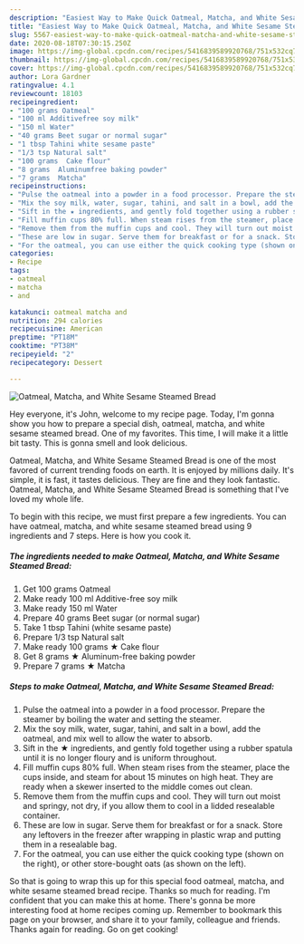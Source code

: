 ```yaml
---
description: "Easiest Way to Make Quick Oatmeal, Matcha, and White Sesame Steamed Bread"
title: "Easiest Way to Make Quick Oatmeal, Matcha, and White Sesame Steamed Bread"
slug: 5567-easiest-way-to-make-quick-oatmeal-matcha-and-white-sesame-steamed-bread
date: 2020-08-18T07:30:15.250Z
image: https://img-global.cpcdn.com/recipes/5416839589920768/751x532cq70/oatmeal-matcha-and-white-sesame-steamed-bread-recipe-main-photo.jpg
thumbnail: https://img-global.cpcdn.com/recipes/5416839589920768/751x532cq70/oatmeal-matcha-and-white-sesame-steamed-bread-recipe-main-photo.jpg
cover: https://img-global.cpcdn.com/recipes/5416839589920768/751x532cq70/oatmeal-matcha-and-white-sesame-steamed-bread-recipe-main-photo.jpg
author: Lora Gardner
ratingvalue: 4.1
reviewcount: 18103
recipeingredient:
- "100 grams Oatmeal"
- "100 ml Additivefree soy milk"
- "150 ml Water"
- "40 grams Beet sugar or normal sugar"
- "1 tbsp Tahini white sesame paste"
- "1/3 tsp Natural salt"
- "100 grams  Cake flour"
- "8 grams  Aluminumfree baking powder"
- "7 grams  Matcha"
recipeinstructions:
- "Pulse the oatmeal into a powder in a food processor. Prepare the steamer by boiling the water and setting the steamer."
- "Mix the soy milk, water, sugar, tahini, and salt in a bowl, add the oatmeal, and mix well to allow the water to absorb."
- "Sift in the ★ ingredients, and gently fold together using a rubber spatula until it is no longer floury and is uniform throughout."
- "Fill muffin cups 80% full. When steam rises from the steamer, place the cups inside, and steam for about 15 minutes on high heat. They are ready when a skewer inserted to the middle comes out clean."
- "Remove them from the muffin cups and cool. They will turn out moist and springy, not dry, if you allow them to cool in a lidded resealable container."
- "These are low in sugar. Serve them for breakfast or for a snack. Store any leftovers in the freezer after wrapping in plastic wrap and putting them in a resealable bag."
- "For the oatmeal, you can use either the quick cooking type (shown on the right), or other store-bought oats (as shown on the left)."
categories:
- Recipe
tags:
- oatmeal
- matcha
- and

katakunci: oatmeal matcha and 
nutrition: 294 calories
recipecuisine: American
preptime: "PT18M"
cooktime: "PT38M"
recipeyield: "2"
recipecategory: Dessert

---
```



![Oatmeal, Matcha, and White Sesame Steamed Bread](https://img-global.cpcdn.com/recipes/5416839589920768/751x532cq70/oatmeal-matcha-and-white-sesame-steamed-bread-recipe-main-photo.jpg)

Hey everyone, it's John, welcome to my recipe page. Today, I'm gonna show you how to prepare a special dish, oatmeal, matcha, and white sesame steamed bread. One of my favorites. This time, I will make it a little bit tasty. This is gonna smell and look delicious.

Oatmeal, Matcha, and White Sesame Steamed Bread is one of the most favored of current trending foods on earth. It is enjoyed by millions daily. It's simple, it is fast, it tastes delicious. They are fine and they look fantastic. Oatmeal, Matcha, and White Sesame Steamed Bread is something that I've loved my whole life.




To begin with this recipe, we must first prepare a few ingredients. You can have oatmeal, matcha, and white sesame steamed bread using 9 ingredients and 7 steps. Here is how you cook it.

<!--inarticleads1-->

##### The ingredients needed to make Oatmeal, Matcha, and White Sesame Steamed Bread:

1. Get 100 grams Oatmeal
1. Make ready 100 ml Additive-free soy milk
1. Make ready 150 ml Water
1. Prepare 40 grams Beet sugar (or normal sugar)
1. Take 1 tbsp Tahini (white sesame paste)
1. Prepare 1/3 tsp Natural salt
1. Make ready 100 grams ★ Cake flour
1. Get 8 grams ★ Aluminum-free baking powder
1. Prepare 7 grams ★ Matcha




<!--inarticleads2-->

##### Steps to make Oatmeal, Matcha, and White Sesame Steamed Bread:

1. Pulse the oatmeal into a powder in a food processor. Prepare the steamer by boiling the water and setting the steamer.
1. Mix the soy milk, water, sugar, tahini, and salt in a bowl, add the oatmeal, and mix well to allow the water to absorb.
1. Sift in the ★ ingredients, and gently fold together using a rubber spatula until it is no longer floury and is uniform throughout.
1. Fill muffin cups 80% full. When steam rises from the steamer, place the cups inside, and steam for about 15 minutes on high heat. They are ready when a skewer inserted to the middle comes out clean.
1. Remove them from the muffin cups and cool. They will turn out moist and springy, not dry, if you allow them to cool in a lidded resealable container.
1. These are low in sugar. Serve them for breakfast or for a snack. Store any leftovers in the freezer after wrapping in plastic wrap and putting them in a resealable bag.
1. For the oatmeal, you can use either the quick cooking type (shown on the right), or other store-bought oats (as shown on the left).




So that is going to wrap this up for this special food oatmeal, matcha, and white sesame steamed bread recipe. Thanks so much for reading. I'm confident that you can make this at home. There's gonna be more interesting food at home recipes coming up. Remember to bookmark this page on your browser, and share it to your family, colleague and friends. Thanks again for reading. Go on get cooking!

